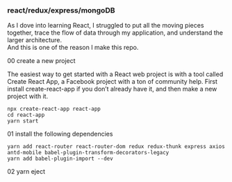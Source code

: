 
### react/redux/express/mongoDB
As I dove into learning React, I struggled to put all the moving pieces together, trace the flow of data through my application, and understand the larger architecture.  
And this is one of the reason I make this repo.  

00 create a new project

The easiest way to get started with a React web project is with a tool called Create React App, a Facebook project with a ton of community help.
First install create-react-app if you don’t already have it, and then make a new project with it.
```  
npx create-react-app react-app
cd react-app
yarn start
```  

01 install the following dependencies


```
yarn add react-router react-router-dom redux redux-thunk express axios antd-mobile babel-plugin-transform-decorators-legacy
yarn add babel-plugin-import --dev
```

02 yarn eject





